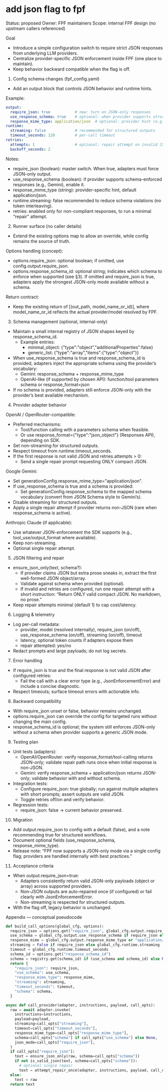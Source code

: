 # add json flag to fpf

Status: proposed
Owner: FPF maintainers
Scope: internal FPF design (no upstream callers referenced)

Goal
- Introduce a simple configuration switch to require strict JSON responses from underlying LLM providers.
- Centralize provider-specific JSON enforcement inside FPF (one place to maintain).
- Keep behavior backward compatible when the flag is off.

1) Config schema changes (fpf_config.yaml)
- Add an output block that controls JSON behavior and runtime hints.

Example:
```yaml
output:
  require_json: true           # new: turn on JSON-only responses
  use_response_schema: true    # optional: when provider supports structured schema
  response_mime_type: application/json  # optional: provider hint (e.g., Gemini)
runtime:
  streaming: false             # recommended for structured outputs
  timeout_seconds: 120         # per-call timeout
retries:
  attempts: 1                  # optional: repair attempt on invalid JSON
  backoff_seconds: 2
```

Notes:
- require_json (boolean): master switch. When true, adapters must force JSON-only output.
- use_response_schema (boolean): if provider supports schema-enforced responses (e.g., Gemini), enable it.
- response_mime_type (string): provider-specific hint, default application/json.
- runtime.streaming: false recommended to reduce schema violations (no token interleaving).
- retries: enabled only for non-compliant responses, to run a minimal “repair” attempt.

2) Runner surface (no caller details)
- Extend the existing options map to allow an override, while config remains the source of truth.

Options handling (concept):
- options.require_json: optional boolean; if omitted, use config.output.require_json.
- options.response_schema_id: optional string; indicates which schema to enforce when supported (see §3). If omitted and require_json is true, adapters apply the strongest JSON-only mode available without a schema.

Return contract:
- Keep the existing return of [(out_path, model_name_or_id)], where model_name_or_id reflects the actual provider/model resolved by FPF.

3) Schema management (optional, internal-only)
- Maintain a small internal registry of JSON shapes keyed by response_schema_id.
  - Example entries:
    - minimal_object: {"type":"object","additionalProperties":false}
    - generic_list: {"type":"array","items":{"type":"object"}}
- When use_response_schema is true and response_schema_id is provided, adapters inject the appropriate schema using the provider’s vocabulary:
  - Gemini: response_schema + response_mime_type
  - OpenAI-like (if supported by chosen API): function/tool parameters schema or response_format=json
- If no schema is provided, adapters still enforce JSON-only with the provider’s best available mechanism.

4) Provider adapter behavior

OpenAI / OpenRouter-compatible:
- Preferred mechanisms:
  - Tool/function calling with a parameters schema when feasible.
  - Or use response_format={"type":"json_object"} (Responses API), depending on SDK.
- Set non-streaming for structured outputs.
- Respect timeout from runtime.timeout_seconds.
- If the first response is not valid JSON and retries.attempts > 0:
  - Send a single repair prompt requesting ONLY compact JSON.

Google Gemini:
- Set generationConfig.response_mime_type="application/json".
- If use_response_schema is true and a schema is provided:
  - Set generationConfig.response_schema to the mapped schema vocabulary (convert from JSON Schema style to Gemini’s).
- Disable streaming for structured outputs.
- Apply a single repair attempt if provider returns non-JSON (rare when response_schema is active).

Anthropic Claude (if applicable):
- Use whatever JSON-enforcement the SDK supports (e.g., tool_use/output_format where available).
- Keep non-streaming.
- Optional single repair attempt.

5) JSON filtering and repair
- ensure_json_only(text, schema?):
  - If provider claims JSON but extra prose sneaks in, extract the first well-formed JSON object/array.
  - Validate against schema when provided (optional).
  - If invalid and retries are configured, run one repair attempt with a short instruction: “Return ONLY valid compact JSON. No markdown, no prose.”
- Keep repair attempts minimal (default 1) to cap cost/latency.

6) Logging & telemetry
- Log per-call metadata:
  - provider, model (resolved internally), require_json (on/off), use_response_schema (on/off), streaming (on/off), timeout
  - latency, optional token counts if adapters expose them
  - repair attempted: yes/no
- Redact prompts and large payloads; do not log secrets.

7) Error handling
- If require_json is true and the final response is not valid JSON after configured retries:
  - Fail the call with a clear error type (e.g., JsonEnforcementError) and include a concise diagnostic.
- Respect timeouts; surface timeout errors with actionable info.

8) Backward compatibility
- With require_json unset or false, behavior remains unchanged.
- options.require_json can override the config for targeted runs without changing the main config.
- response_schema_id is optional; the system still enforces JSON-only without a schema when provider supports a generic JSON mode.

9) Testing plan
- Unit tests (adapters):
  - OpenAI/OpenRouter: verify response_format/tool-calling returns JSON-only; validate repair path runs once when initial response is non-JSON.
  - Gemini: verify response_schema + application/json returns JSON-only; validate behavior with and without schema.
- Integration tests:
  - Configure require_json: true globally; run against multiple adapters with short prompts; assert outputs are valid JSON.
  - Toggle retries off/on and verify behavior.
- Regression tests:
  - require_json: false → current behavior preserved.

10) Migration
- Add output.require_json to config with a default (false), and a note recommending true for structured workflows.
- Document optional fields (use_response_schema, response_mime_type).
- Release note: “FPF now supports a JSON-only mode via a single config flag; providers are handled internally with best practices.”

11) Acceptance criteria
- When output.require_json=true:
  - Adapters consistently return valid JSON-only payloads (object or array) across supported providers.
  - Non-JSON outputs are auto-repaired once (if configured) or fail clearly with JsonEnforcementError.
  - Non-streaming is respected for structured outputs.
- With the flag off, legacy behavior is unchanged.

Appendix — conceptual pseudocode
```python
def build_call_options(global_cfg, options):
  require_json = options.get("require_json", global_cfg.output.require_json)
  use_schema = global_cfg.output.use_response_schema if require_json else False
  response_mime = global_cfg.output.response_mime_type or "application/json"
  streaming = False if require_json else global_cfg.runtime.streaming
  timeout = global_cfg.runtime.timeout_seconds
  schema_id = options.get("response_schema_id")
  schema = registry.get(schema_id) if (use_schema and schema_id) else None
  return {
    "require_json": require_json,
    "use_schema": use_schema,
    "response_mime_type": response_mime,
    "streaming": streaming,
    "timeout_seconds": timeout,
    "schema": schema,
  }

async def call_provider(adapter, instructions, payload, call_opts):
  raw = await adapter.invoke(
    instructions=instructions,
    payload=payload,
    streaming=call_opts["streaming"],
    timeout=call_opts["timeout_seconds"],
    response_mime_type=call_opts["response_mime_type"],
    schema=call_opts["schema"] if call_opts["use_schema"] else None,
    json_mode=call_opts["require_json"],
  )
  if call_opts["require_json"]:
    text = ensure_json_only(raw, schema=call_opts["schema"])
    if not is_valid_json(text, schema=call_opts["schema"]):
      # optional single repair
      text = attempt_repair_once(adapter, instructions, payload, call_opts)
  else:
    text = raw
  return text
